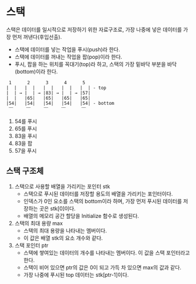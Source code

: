 # 스택
<p>스택은 데이터를 일시적으로 저장하기 위한 자료구조로, 가장 나중에 넣은 데이터를 가장 먼저 꺼낸다(후입선출).</p>

- 스택에 데이터를 넣는 작업을 푸시(push)라 한다.
- 스택에 데이터를 꺼내는 작업을 팝(pop)이라 한다.
- 푸시, 팝을 하는 위치를 꼭대기(top)라 하고, 스택의 가장 밑바닥 부분을 바닥(bottom)이라 한다.
```
 1      2      3      4      5
|  |   |  |   |  |   |  |   |  | - top
|  | → |  | → |83| → |  | → |57|
|  |   |65|   |65|   |65|   |65|
|54|   |54|   |54|   |54|   |54| - bottom
 ﹋     ﹋     ﹋     ﹋      ﹋  
```

1. 54를 푸시
2. 65를 푸시
3. 83을 푸시
4. 83을 팝
5. 57을 푸시

## 스택 구조체

1. 스택으로 사용할 배열을 가리키는 포인터 stk
    - 스택으로 푸시된 데이터를 저장할 용도의 배열을 가리키는 포인터이다.
    - 인덱스가 0인 요소를 스택의 bottom이라 하며, 가장 먼저 푸시된 데이터를 저장하는 곳은 stk[0]이다.
    - 배열의 메모리 공간 할당을 Initialize 함수로 생성된다.
2. 스택의 최대 용량 max
    - 스택의 최대 용량을 나타내는 멤버이다.
    - 이 값은 배열 stk의 요소 개수와 같다.
3. 스택 포인터 ptr
    - 스택에 쌓여있는 데이터의 개수를 나타내는 멤버이다. 이 값을 스택 포인터라고 한다.
    - 스택이 비어 있으면 ptr의 값은 0이 되고 가득 차 있으면 max의 값과 같다.
    - 가장 나중에 푸시된 top 데이터는 stk[ptr-1]이다.